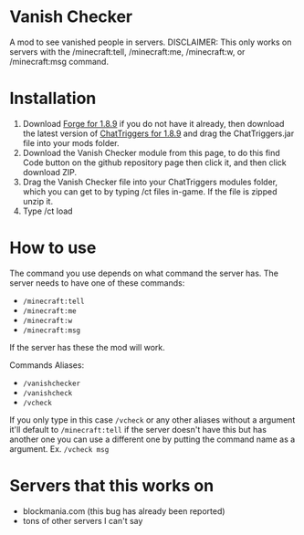 # Vanish Checker
A mod to see vanished people in servers. DISCLAIMER: This only works on servers with the /minecraft:tell, /minecraft:me, /minecraft:w, or /minecraft:msg command.

# Installation 
1. Download [Forge for 1.8.9](https://files.minecraftforge.net/net/minecraftforge/forge/index_1.8.9.html) if you do not have it already, then download the latest version of [ChatTriggers for 1.8.9](https://www.chattriggers.com/) and drag the ChatTriggers.jar file into your mods folder.
2. Download the Vanish Checker module from this page, to do this find Code button on the github repository page then click it, and then click download ZIP.
3. Drag the Vanish Checker file into your ChatTriggers modules folder, which you can get to by typing /ct files in-game. If the file is zipped unzip it.
4. Type /ct load

# How to use
The command you use depends on what command the server has.
The server needs to have one of these commands:
- `/minecraft:tell`
- `/minecraft:me`
- `/minecraft:w`
- `/minecraft:msg`

If the server has these the mod will work.

Commands Aliases:
- `/vanishchecker`
- `/vanishcheck`
- `/vcheck`

If you only type in this case `/vcheck` or any other aliases without a argument it'll default to `/minecraft:tell` if the server doesn't have this but has another one you can use a different one by putting the command name as a argument. Ex. `/vcheck msg`

# Servers that this works on
- blockmania.com (this bug has already been reported)
- tons of other servers I can't say
